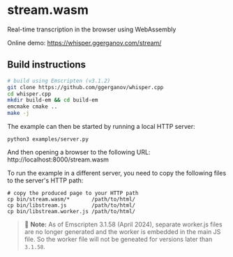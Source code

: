 # stream.wasm

Real-time transcription in the browser using WebAssembly

Online demo: https://whisper.ggerganov.com/stream/

## Build instructions

```bash
# build using Emscripten (v3.1.2)
git clone https://github.com/ggerganov/whisper.cpp
cd whisper.cpp
mkdir build-em && cd build-em
emcmake cmake ..
make -j
```
The example can then be started by running a local HTTP server:
```console
python3 examples/server.py
```
And then opening a browser to the following URL:
http://localhost:8000/stream.wasm

To run the example in a different server, you need to copy the following files
to the server's HTTP path:
```
# copy the produced page to your HTTP path
cp bin/stream.wasm/*       /path/to/html/
cp bin/libstream.js        /path/to/html/
cp bin/libstream.worker.js /path/to/html/
```

> 📝 **Note:** As of Emscripten 3.1.58 (April 2024), separate worker.js files are no
> longer generated and the worker is embedded in the main JS file. So the worker
> file will not be geneated for versions later than `3.1.58`.
